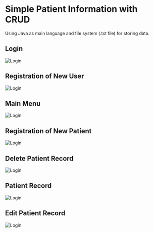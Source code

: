 <h1>Simple Patient Information with CRUD</h1>
<p>Using Java as main language and file system (.txt file) for storing data.</p>
<h2>Login</h2>
<p><img src="https://user-images.githubusercontent.com/79371033/158022501-e2430109-0be4-49c0-a93c-8e74d7fc88f0.png" alt="Login"/></p>
<h2>Registration of New User</h2>
<p><img src="https://user-images.githubusercontent.com/79371033/158022504-722e8239-eee4-45d8-a7cc-10c1acc99927.png" alt="Login"/></p>
<h2>Main Menu</h2>
<p><img src="https://user-images.githubusercontent.com/79371033/158022506-cf6a88f4-1a25-43f2-a4bb-d1b33c7d0a29.png" alt="Login"/></p>
<h2>Registration of New Patient</h2>
<p><img src="https://user-images.githubusercontent.com/79371033/158022507-3479379d-bc5b-4123-9d10-f8288f0d8fa7.png" alt="Login"/></p>
<h2>Delete Patient Record</h2>
<p><img src="https://user-images.githubusercontent.com/79371033/158022509-f97d0eb1-8529-4027-b695-4a5652552a1a.png" alt="Login"/></p>
<h2>Patient Record</h2>
<p><img src="https://user-images.githubusercontent.com/79371033/162564948-258834bc-fd69-44a4-90dc-9da3d8ae414c.png" alt="Login"/></p>
<h2>Edit Patient Record</h2>
<p><img src="https://user-images.githubusercontent.com/79371033/158022511-dddf6d5d-ab65-4e71-8f9c-1e2a7709297d.png" alt="Login"/></p>
